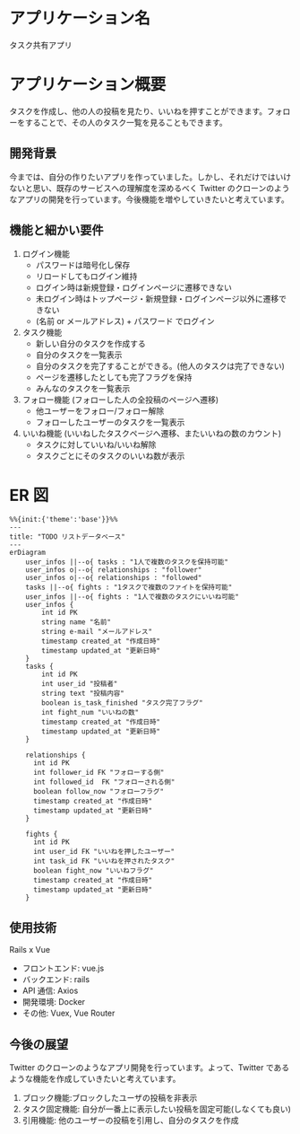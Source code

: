 # アプリケーション名

タスク共有アプリ

# アプリケーション概要

タスクを作成し、他の人の投稿を見たり、いいねを押すことができます。フォローをすることで、その人のタスク一覧を見ることもできます。

## 開発背景

今までは、自分の作りたいアプリを作っていました。しかし、それだけではいけないと思い、既存のサービスへの理解度を深めるべく Twitter のクローンのようなアプリの開発を行っています。今後機能を増やしていきたいと考えています。

## 機能と細かい要件

1. ログイン機能
   - パスワードは暗号化し保存
   - リロードしてもログイン維持
   - ログイン時は新規登録・ログインページに遷移できない
   - 未ログイン時はトップページ・新規登録・ログインページ以外に遷移できない
   - (名前 or メールアドレス) + パスワード でログイン
2. タスク機能
   - 新しい自分のタスクを作成する
   - 自分のタスクを一覧表示
   - 自分のタスクを完了することができる。(他人のタスクは完了できない)
   - ページを遷移したとしても完了フラグを保持
   - みんなのタスクを一覧表示
3. フォロー機能 (フォローした人の全投稿のページへ遷移)
   - 他ユーザーをフォロー/フォロー解除
   - フォローしたユーザーのタスクを一覧表示
4. いいね機能 (いいねしたタスクページへ遷移、またいいねの数のカウント)
   - タスクに対していいね/いいね解除
   - タスクごとにそのタスクのいいね数が表示

# ER 図

```mermaid
%%{init:{'theme':'base'}}%%
---
title: "TODO リストデータベース"
---
erDiagram
    user_infos ||--o{ tasks : "1人で複数のタスクを保持可能"
    user_infos o|--o{ relationships : "follower"
    user_infos o|--o{ relationships : "followed"
    tasks ||--o{ fights : "1タスクで複数のファイトを保持可能"
    user_infos ||--o{ fights : "1人で複数のタスクにいいね可能"
    user_infos {
        int id PK
        string name "名前"
        string e-mail "メールアドレス"
        timestamp created_at "作成日時"
        timestamp updated_at "更新日時"
    }
    tasks {
        int id PK
        int user_id "投稿者"
        string text "投稿内容"
        boolean is_task_finished "タスク完了フラグ"
        int fight_num "いいねの数"
        timestamp created_at "作成日時"
        timestamp updated_at "更新日時"
    }

    relationships {
      int id PK
      int follower_id FK "フォローする側"
      int followed_id  FK "フォローされる側"
      boolean follow_now "フォローフラグ"
      timestamp created_at "作成日時"
      timestamp updated_at "更新日時"
    }

    fights {
      int id PK
      int user_id FK "いいねを押したユーザー"
      int task_id FK "いいねを押されたタスク"
      boolean fight_now "いいねフラグ"
      timestamp created_at "作成日時"
      timestamp updated_at "更新日時"
    }
```

## 使用技術

Rails x Vue

- フロントエンド: vue.js
- バックエンド: rails
- API 通信: Axios
- 開発環境: Docker
- その他: Vuex, Vue Router

## 今後の展望

Twitter のクローンのようなアプリ開発を行っています。よって、Twitter であるような機能を作成していきたいと考えています。

1. ブロック機能:ブロックしたユーザの投稿を非表示
2. タスク固定機能: 自分が一番上に表示したい投稿を固定可能(しなくても良い)
3. 引用機能: 他のユーザーの投稿を引用し、自分のタスクを作成
